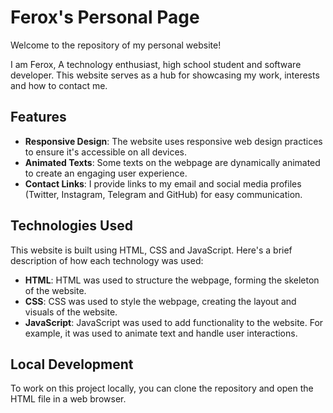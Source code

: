 # Ferox's Personal Page

Welcome to the repository of my personal website! 

I am Ferox, A technology enthusiast, high school student and software developer. This website serves as a hub for showcasing my work, interests and how to contact me.

## Features

* **Responsive Design**: The website uses responsive web design practices to ensure it's accessible on all devices.
* **Animated Texts**: Some texts on the webpage are dynamically animated to create an engaging user experience.
* **Contact Links**: I provide links to my email and social media profiles (Twitter, Instagram, Telegram and GitHub) for easy communication.

## Technologies Used

This website is built using HTML, CSS and JavaScript. Here's a brief description of how each technology was used:

* **HTML**: HTML was used to structure the webpage, forming the skeleton of the website.
* **CSS**: CSS was used to style the webpage, creating the layout and visuals of the website.
* **JavaScript**: JavaScript was used to add functionality to the website. For example, it was used to animate text and handle user interactions.

## Local Development

To work on this project locally, you can clone the repository and open the HTML file in a web browser.
